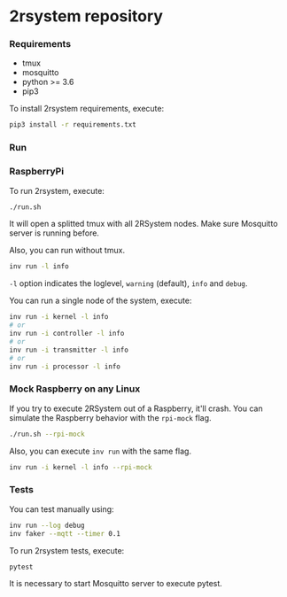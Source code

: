 # 2rsystem repository

### Requirements

* tmux
* mosquitto
* python >= 3.6
* pip3

To install 2rsystem requirements, execute:

```bash
pip3 install -r requirements.txt
```

### Run

### RaspberryPi
To run 2rsystem, execute:

```bash
./run.sh
```

It will open a splitted tmux with all 2RSystem nodes. Make sure Mosquitto server is running before.

Also, you can run without tmux.

```bash
inv run -l info
```

`-l` option indicates the loglevel, `warning` (default), `info` and `debug`.

You can run a single node of the system, execute:

```bash
inv run -i kernel -l info
# or
inv run -i controller -l info
# or
inv run -i transmitter -l info
# or
inv run -i processor -l info
```

### Mock Raspberry on any Linux

If you try to execute 2RSystem out of a Raspberry, it'll crash. You can simulate the Raspberry behavior with the `rpi-mock` flag.

```bash
./run.sh --rpi-mock
```

Also, you can execute `inv run` with the same flag. 

```bash
inv run -i kernel -l info --rpi-mock
```

### Tests

You can test manually using:

```bash
inv run --log debug
inv faker --mqtt --timer 0.1
```

To run 2rsystem tests, execute:

```bash
pytest
```

It is necessary to start Mosquitto server to execute pytest.
